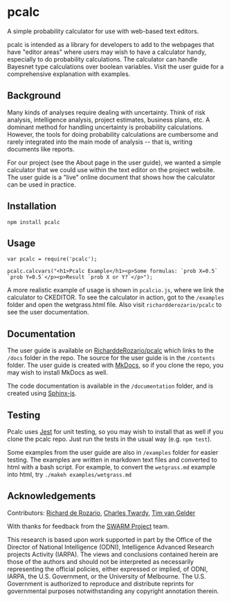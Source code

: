 # pcalc

A simple probability calculator for use with web-based text editors.

pcalc is intended as a library for developers to add to the webpages that have "editor areas" where users may wish to have a calculator handy, especially to do probability calculations.  The calculator can handle Bayesnet type calculations over boolean variables. Visit the user guide for a comprehensive explanation with examples.

## Background

Many kinds of analyses require dealing with uncertainty. Think of risk analysis, intelligence analysis, project estimates, business plans, etc.  A dominant method for handling uncertainty is probability calculations.  However, the tools for doing probability calculations are cumbersome and rarely integrated into the main mode of analysis -- that is, writing documents like reports.

For our project (see the About page in the user guide), we wanted a simple calculator that we could use within the text editor on the project website. The user guide is a "live" online document that shows how the calculator can be used in practice.

## Installation

`npm install pcalc`

## Usage

    var pcalc = require('pcalc');

    pcalc.calcvars("<h1>Pcalc Example</h1><p>Some formulas: `prob X=0.5` `prob Y=0.5`</p><p>Result `prob X or Y?`</p>");

A more realistic example of usage is shown in `pcalcio.js`, where we link the calculator to CKEDITOR.  To see the calculator in action, got to the `/examples` folder and open the wetgrass.html file.  Also visit `richardderozario/pcalc` to see the user documentation.


## Documentation

The user guide is available on [RicharddeRozario/pcalc](https://Richardderozario/pcalc) which links to the `/docs` folder in the repo.  The source for the user guide is in the `/contents` folder.  The user guide is created with [MkDocs](https://www.mkdocs.org/user-guide/writing-your-docs/), so if you clone the repo, you may wish to install MkDocs as well.

The code documentation is available in the `/documentation` folder, and is created using [Sphinx-js](https://github.com/erikrose/sphinx-js).

## Testing

Pcalc uses [Jest](https://facebook.github.io/jest/) for unit testing, so you may wish to install that as well if you clone the pcalc repo.   Just run the tests in the usual way (e.g. `npm test`).

Some examples from the user guide are also in `/examples` folder for easier testing.  The examples are written in markdown text files and converted to html with a bash script.  For example, to convert the `wetgrass.md` example into html, try `./makeh examples/wetgrass.md`


## Acknowledgements

Contributors: [Richard de Rozario](http://richardderozario.org), [Charles Twardy](http://sarbayes.org/author/ctwardy/), [Tim van Gelder](https://timvangelder.com/)

With thanks for feedback from the [SWARM Project](https://www.swarmproject.info/) team.

This research is based upon work supported in part by the Office of the Director of National Intelligence (ODNI), Intelligence Advanced Research projects Activity (IARPA). The views and conclusions contained herein are those of the authors and should not be interpreted as necessarily representing the official policies, either expressed or implied, of ODNI, IARPA, the U.S. Government, or the University of Melbourne. The U.S. Government is authorized to reproduce and distribute reprints for governmental purposes notwithstanding any copyright annotation therein.